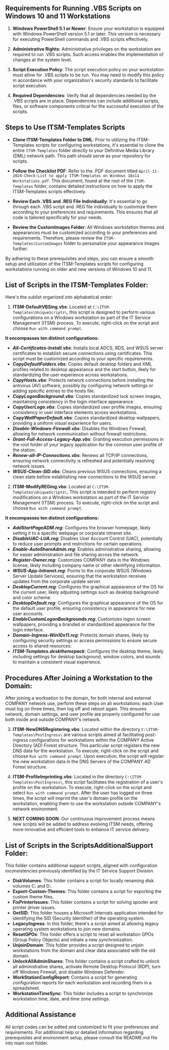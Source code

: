 ## Requirements for Running .VBS Scripts on Windows 10 and 11 Workstations

1. **Windows PowerShell 5.1 or Newer**: Ensure your workstation is equipped with Windows PowerShell version 5.1 or later. This version is necessary for executing PowerShell commands and .VBS scripts effectively.

2. **Administrative Rights**: Administrative privileges on the workstation are required to run .VBS scripts. Such access enables the implementation of changes at the system level.

3. **Script Execution Policy**: The script execution policy on your workstation must allow for .VBS scripts to be run. You may need to modify this policy in accordance with your organization's security standards to facilitate script execution.

4. **Required Dependencies**: Verify that all dependencies needed by the .VBS scripts are in place. Dependencies can include additional scripts, files, or software components critical for the successful execution of the scripts.

## Steps to Use ITSM-Templates Scripts

- **Clone ITSM-Templates Folder to DML**: Prior to utilizing the ITSM-Templates scripts for configuring workstations, it's essential to clone the entire `ITSM-Templates` folder directly to your Definitive Media Library (DML) network path. This path should serve as your repository for scripts. 

- **Follow the Checklist PDF**: Refer to the .PDF document titled `April-11-2024-Check-List to apply ITSM-Templates on Windows 10x11 Workstations.pdf`. This document, found at the root of the `ITSM-Templates` folder, contains detailed instructions on how to apply the ITSM-Templates scripts effectively.

- **Review Each .VBS and .REG File Individually**: It's essential to go through each .VBS script and .REG file individually to customize them according to your preferences and requirements. This ensures that all code is tailored specifically for your needs.

- **Review the CustomImages Folder**: All Windows workstation themes and appearances must be customized according to your preferences and requirements. Therefore, please review the `ITSM-Templates\CustomImages` folder to personalize your appearance images further.

By adhering to these prerequisites and steps, you can ensure a smooth setup and utilization of the ITSM-Templates scripts for configuring workstations running on older and new versions of Windows 10 and 11.

## List of Scripts in the ITSM-Templates Folder:

Here's the sublist organized into alphabetical order:

1. **ITSM-DefaultVBSing.vbs**: Located at `C:\ITSM-Templates\UniqueScripts\`, this script is designed to perform various configurations on a Windows workstation as part of the IT Service Management (ITSM) process. To execute, right-click on the script and choose `Run with command prompt`.

**It encompasses ten distinct configurations:**
   - ***All-Certificates-Install.vbs***: Installs local ADCS, RDS, and WSUS server certificates to establish secure connections using certificates. This script must be customized according to your specific requirements.
   - ***CopyDefaultFolders.vbs***: Copies default desktop folders and XML profiles related to desktop appearance and the start button, likely for standardizing the user experience across workstations.
   - ***CopyHosts.vbs***: Protects network connections before installing the antivirus (AV) software, possibly by configuring network settings or adding specific entries to the hosts file.
   - ***CopyLogonBackground.vbs***: Copies standardized lock screen images, maintaining consistency in the login interface appearance.
   - ***CopyUserLogo.vbs***: Copies standardized user profile images, ensuring consistency in user interface elements across workstations.
   - ***CopyWallPaperDefault.vbs***: Copies standardized desktop wallpapers, providing a uniform visual experience for users.
   - ***Disable-Windows-Firewall.vbs***: Disables the Windows Firewall, allowing for network communication without firewall restrictions.
   - ***Grant-Full-Access-Legacy-App.vbs***: Granting execution permissions in the root folder of your legacy application for the common user profile of the station.
   - ***Renew-all-IP-Connections.vbs***: Renews all TCP/IP connections, ensuring network connectivity is refreshed and potentially resolving network issues.
   - ***WSUS-Clean-SID.vbs***: Cleans previous WSUS connections, ensuring a clean state before establishing new connections to the WSUS server.

2. **ITSM-ModifyREGing.vbs**: Located at `C:\ITSM-Templates\UniqueScripts\`. This script is intended to perform registry modifications on a Windows workstation as part of the IT Service Management (ITSM) process. To execute, right-click on the script and choose `Run with command prompt`.

**It encompasses ten distinct configurations:**
   - ***AddStartPageADM.reg***: Configures the browser homepage, likely setting it to a specific webpage or corporate intranet site.
   - ***DisableUAC-LUA.reg***: Disables User Account Control (UAC), potentially to reduce user prompts and restrictions for certain operations.
   - ***Enable-AutoShareAdmin.reg***: Enables administrative sharing, allowing for easier administration and file sharing across the network.
   - ***Register-Owner.reg***: Customizes COMPANY data in the Windows license, likely including company name or other identifying information.
   - ***WSUS-App-Intranet.reg***: Points to the corporate WSUS (Windows Server Update Services), ensuring that the workstation receives updates from the corporate update server.
   - ***DesktopCurrent.reg***: Configures the graphical appearance of the OS for the current user, likely adjusting settings such as desktop background and color scheme.
   - ***DesktopDefault.reg***: Configures the graphical appearance of the OS for the default user profile, ensuring consistency in appearance for new user accounts.
   - ***EnableCustomLogonBackgrounds.reg***: Customizes logon screen wallpapers, providing a branded or standardized appearance for the login interface.
   - ***Domain-Ingress-Win10x11.reg***: Protects domain shares, likely by configuring security settings or access permissions to ensure secure access to shared resources.
   - ***ITSM-Templates.deskthemepack***: Configures the desktop theme, likely including settings for desktop background, window colors, and sounds to maintain a consistent visual experience.

## Procedures After Joining a Workstation to the Domain:
After joining a worksation to the domain, for both internal and external COMPANY network use, perform these steps on all workstations: each User must log on three times, then log off and reboot again. This ensures network, domain settings, and user profile are properly configured for use both inside and outside COMPANY's network.

3. **ITSM-NewDNSRegistering.vbs**: Located within the directory `C:\ITSM-Templates\PostIngress\` are various scripts aimed at facilitating post-ingress configurations for workstations within the COMPANY Active Directory (AD) Forest structure. This particular script registers the new DNS data for the workstation. To execute, right-click on the script and choose `Run with command prompt`. Upon execution, the script will register the new workstation data in the DNS Servers of the COMPANY AD Forest structure.

4. **ITSM-ProfileImprinting.vbs**: Located in the directory `C:\ITSM-Templates\PostIngress\`, this script facilitates the registration of a user's profile on the workstation. To execute, right-click on the script and select `Run with command prompt`. After the user has logged on three times, the script will imprint the user's domain profile on the workstation, enabling them to use the workstation outside COMPANY's network environment.

5. **NEXT COMING SOON**: Our continuous improvement process means new scripts will be added to address evolving ITSM needs, offering more innovative and efficient tools to enhance IT service delivery.

## List of Scripts in the ScriptsAdditionalSupport Folder:

This folder contains additional support scripts, aligned with configuration inconsistencies previously identified by the IT Service Support Division.

   - **DiskVolumes**: This folder contains a script for locally renaming disk volumes C: and D:.
   - **Export-Custom-Themes**: This folder contains a script for exporting the custom theme files.
   - **FixPrinterIssues**: This folder contains a script for solving spooler and printer driver issues.
   - **GetSID**: This folder houses a Microsoft Internals application intended for identifying the SID (Security Identifier) of the operating system.
   - **LegacyIngress**: In this folder, there's a script aimed at allowing legacy operating system workstations to join new domains.
   - **ResetGPOs**: This folder offers a script to reset all workstation GPOs (Group Policy Objects) and initiate a new synchronization.
   - **UnjoinDomain**: This folder provides a script designed to unjoin workstations from the domain and clear data associated with the old domain.
   - **UnlockAllAdminShares**: This folder contains a script crafted to unlock all administrative shares, activate Remote Desktop Protocol (RDP), turn off Windows Firewall, and disable Windows Defender.
   - **WorkStationConfigReport**: Contains a script for generating configuration reports for each workstation and recording them in a spreadsheet.
   - **WorkstationTimeSync**: This folder includes a script to synchronize workstation time, date, and time zone settings.

## Additional Assistance
All script codes can be edited and customized to fit your preferences and requirements. For additional help or detailed information regarding prerequisites and environment setup, please consult the README.md file into main root folder.

